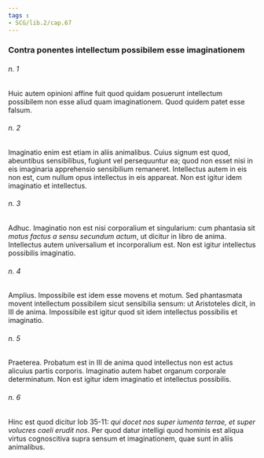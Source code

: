 ```yaml
---
tags : 
- SCG/lib.2/cap.67
---
```


### Contra ponentes intellectum possibilem esse imaginationem

###### n. 1
Huic autem opinioni affine fuit quod quidam posuerunt intellectum possibilem non esse aliud quam imaginationem. Quod quidem patet esse falsum.

###### n. 2
Imaginatio enim est etiam in aliis animalibus. Cuius signum est quod, abeuntibus sensibilibus, fugiunt vel persequuntur ea; quod non esset nisi in eis imaginaria apprehensio sensibilium remaneret. Intellectus autem in eis non est, cum nullum opus intellectus in eis appareat. Non est igitur idem imaginatio et intellectus.

###### n. 3
Adhuc. Imaginatio non est nisi corporalium et singularium: cum phantasia sit *motus factus a sensu secundum actum*, ut dicitur in libro de anima. Intellectus autem universalium et incorporalium est. Non est igitur intellectus possibilis imaginatio.

###### n. 4
Amplius. Impossibile est idem esse movens et motum. Sed phantasmata movent intellectum possibilem sicut sensibilia sensum: ut Aristoteles dicit, in III de anima. Impossibile est igitur quod sit idem intellectus possibilis et imaginatio.

###### n. 5
Praeterea. Probatum est in III de anima quod intellectus non est actus alicuius partis corporis. Imaginatio autem habet organum corporale determinatum. Non est igitur idem imaginatio et intellectus possibilis.

###### n. 6
Hinc est quod dicitur Iob 35-11: *qui docet nos super iumenta terrae, et super volucres caeli erudit nos*. Per quod datur intelligi quod hominis est aliqua virtus cognoscitiva supra sensum et imaginationem, quae sunt in aliis animalibus.

